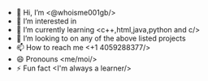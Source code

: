 - 👋 Hi, I’m <@whoisme001gb/>
- 👀 I’m interested in <programming/>
- 🌱 I’m currently learning <c++,html,java,python and c/>
- 💞️ I’m looking to on any of the above listed projects
- 📫 How to reach me <+1 4059288377/>
- 😄 Pronouns  <me/moi/>
- ⚡ Fun fact <I'm always a learner/>

<!---
whoisme001gb/whoisme001gb is a ✨ special ✨ repository because its `README.md` (this file) appears on your GitHub profile.
You can click the Preview link to take a look at your changes.
--->
